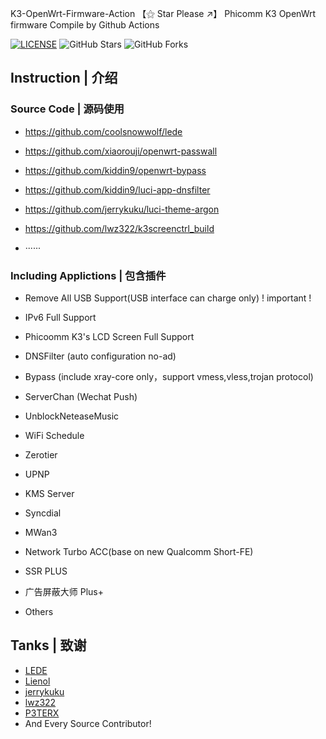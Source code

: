 K3-OpenWrt-Firmware-Action 【⚝ Star Please ↗】
Phicomm K3 OpenWrt firmware Compile by Github Actions

[![LICENSE](https://img.shields.io/badge/license-apache--2.0-green.svg?style=flat-square&label=LICENSE)](https://github.com/yangxu52/K3-OpenWrt-Firmware-Action/blob/main/LICENSE)
![GitHub Stars](https://img.shields.io/github/stars/yangxu52/K3-OpenWrt-Firmware-Action.svg?style=flat-square&label=Stars&logo=github)
![GitHub Forks](https://img.shields.io/github/forks/yangxu52/K3-OpenWrt-Firmware-Action.svg?style=flat-square&label=Forks&logo=github)

## Instruction | 介绍


### Source Code | 源码使用

- https://github.com/coolsnowwolf/lede

- https://github.com/xiaorouji/openwrt-passwall

- https://github.com/kiddin9/openwrt-bypass

- https://github.com/kiddin9/luci-app-dnsfilter

- https://github.com/jerrykuku/luci-theme-argon

- https://github.com/lwz322/k3screenctrl_build

- ······


### Including Applictions | 包含插件

- Remove All USB Support(USB interface can charge only) ! important !

- IPv6 Full Support

- Phicoomm K3's LCD Screen Full Support

- DNSFilter (auto configuration no-ad)

- Bypass (include xray-core only，support vmess,vless,trojan protocol)

- ServerChan (Wechat Push)

- UnblockNeteaseMusic

- WiFi Schedule

- Zerotier

- UPNP

- KMS Server

- Syncdial

- MWan3

- Network Turbo ACC(base on new Qualcomm Short-FE)

- SSR PLUS

- 广告屏蔽大师 Plus+

- Others

## Tanks | 致谢

- [LEDE](https://github.com/coolsnowwolf)
- [Lienol](https://github.com/Lienol)
- [jerrykuku](https://github.com/jerrykuku)
- [lwz322](https://github.com/lwz322)
- [P3TERX](https://github.com/P3TERX)
- And Every Source Contributor!
